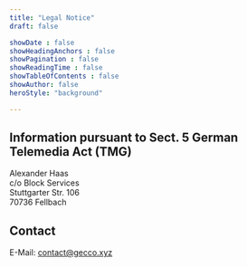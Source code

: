 ```yaml
---
title: "Legal Notice"
draft: false

showDate : false
showHeadingAnchors : false
showPagination : false
showReadingTime : false
showTableOfContents : false
showAuthor: false
heroStyle: "background"

---
```


## Information pursuant to Sect. 5 German Telemedia Act (TMG)

Alexander Haas<br>
c/o Block Services<br>
Stuttgarter Str. 106<br>
70736 Fellbach

## Contact

E-Mail: contact@gecco.xyz
